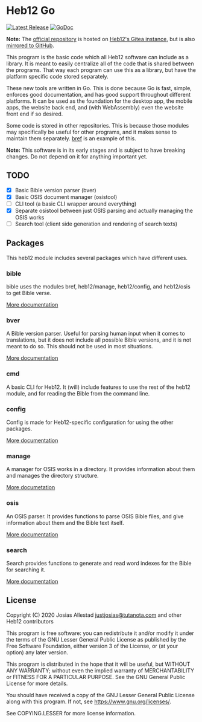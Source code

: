 # Heb12 Go

[![Latest Release](https://img.shields.io/badge/release-v0.1.1-blue.svg)](https://code.heb12.com/heb12/heb12/releases)
[![GoDoc](https://godoc.org/github.com/golang/gddo?status.svg)](https://pkg.go.dev/code.heb12.com/heb12/heb12?tab=doc)

**Note:** The [official repository](https://code.heb12.com/heb12/heb12) is hosted on [Heb12's Gitea instance](https://code.heb12.com/heb12), but is also [mirrored to GitHub](https://github.com/heb12/heb12).

This program is the basic code which all Heb12 software can include as a library. It is meant to easily centralize all of the code that is shared between the programs. That way each program can use this as a library, but have the platform specific code stored separately.

These new tools are written in Go. This is done because Go is fast, simple, enforces good documentation, and has good support throughout different platforms. It can be used as the foundation for the desktop app, the mobile apps, the website back end, and (with WebAssembly) even the website front end if so desired.

Some code is stored in other repositories. This is because those modules may specifically be useful for other programs, and it makes sense to maintain them separately. [bref](https://code.heb12.com/Heb12/bref) is an example of this.

**Note:** This software is in its early stages and is subject to have breaking changes. Do not depend on it for anything important yet.

## TODO

- [x] Basic Bible version parser (bver)
- [x] Basic OSIS document manager (osistool)
- [ ] CLI tool (a basic CLI wrapper around everything)
- [x] Separate osistool between just OSIS parsing and actually managing the OSIS works
- [ ] Search tool (client side generation and rendering of search texts)

## Packages

This heb12 module includes several packages which have different uses. 

### bible

bible uses the modules bref, heb12/manage, heb12/config, and heb12/osis to get Bible verse.

[More documentation](https://pkg.go.dev/code.heb12.com/heb12/heb12/bible?tab=doc)

### bver

A Bible version parser. Useful for parsing human input when it comes to translations, but it does not include all possible Bible versions, and it is not meant to do so. This should not be used in most situations.

[More documentation](https://pkg.go.dev/code.heb12.com/heb12/heb12/bver?tab=doc)

### cmd

A basic CLI for Heb12. It (will) include features to use the rest of the heb12 module, and for reading the Bible from the command line.

### config

Config is made for Heb12-specific configuration for using the other packages.

[More documentation](https://pkg.go.dev/code.heb12.com/heb12/heb12/config?tab=doc)

### manage

A manager for OSIS works in a directory. It provides information about them and manages the directory structure.

[More documetation](https://pkg.go.dev/code.heb12.com/heb12/heb12/manage?tab=doc)

### osis

An OSIS parser. It provides functions to parse OSIS Bible files, and give information about them and the Bible text itself.

[More documentation](https://pkg.go.dev/code.heb12.com/heb12/heb12/osis?tab=doc)

### search

Search provides functions to generate and read word indexes for the Bible for searching it.

[More documentation](https://pkg.go.dev/code.heb12.com/heb12/heb12/search?tab=doc)

## License

Copyright (C) 2020 Josias Allestad <justjosias@tutanota.com> and other Heb12 contributors

This program is free software: you can redistribute it and/or modify
it under the terms of the GNU Lesser General Public License as published by
the Free Software Foundation, either version 3 of the License, or
(at your option) any later version.

This program is distributed in the hope that it will be useful,
but WITHOUT ANY WARRANTY; without even the implied warranty of
MERCHANTABILITY or FITNESS FOR A PARTICULAR PURPOSE.  See the
GNU General Public License for more details.

You should have received a copy of the GNU Lesser General Public License
along with this program. If not, see <https://www.gnu.org/licenses/>.

See COPYING.LESSER for more license information.
